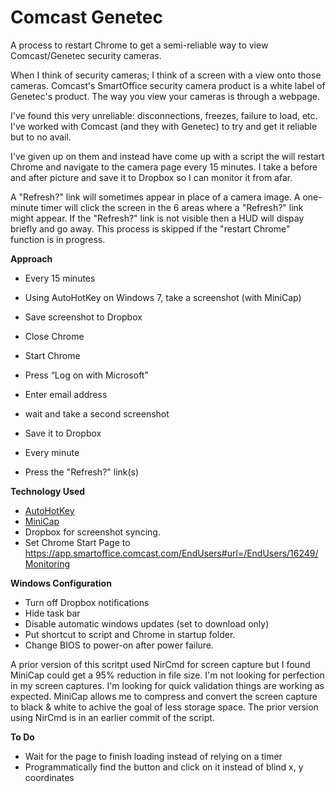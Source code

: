 # Comcast Genetec
A process to restart Chrome to get a semi-reliable way to view Comcast/Genetec security cameras. 

When I think of security cameras; I think of a screen with a view onto those cameras. Comcast's SmartOffice security camera product is a white label of Genetec's product. The way you view your cameras is through a webpage.

I've found this very unreliable: disconnections, freezes, failure to load, etc. I've worked with Comcast (and they with Genetec) to try and get it reliable but to no avail. 

I've given up on them and instead have come up with a script the will restart Chrome and navigate to the camera page every 15 minutes. I take a before and after picture and save it to Dropbox so I can monitor it from afar. 

A "Refresh?" link will sometimes appear in place of a camera image. A one-minute timer will click the screen in the 6 areas where a "Refresh?" link might appear. If the "Refresh?" link is not visible then a HUD will dispay briefly and go away. This process is skipped if the "restart Chrome" function is in progress. 

**Approach**

* Every 15 minutes
* Using AutoHotKey on Windows 7, take a screenshot (with MiniCap)
* Save screenshot to Dropbox
* Close Chrome
* Start Chrome
* Press “Log on with Microsoft”
* Enter email address
* wait and take a second screenshot
* Save it to Dropbox

* Every minute
* Press the "Refresh?" link(s)

**Technology Used**

* [AutoHotKey](https://www.autohotkey.com)
* [MiniCap](http://www.donationcoder.com/software/mouser/popular-apps/minicap)
* Dropbox for screenshot syncing.
* Set Chrome Start Page to <https://app.smartoffice.comcast.com/EndUsers#url=/EndUsers/16249/Monitoring>

**Windows Configuration**

* Turn off Dropbox notifications
* Hide task bar
* Disable automatic windows updates (set to download only)
* Put shortcut to script and Chrome in startup folder. 
* Change BIOS to power-on after power failure. 

A prior version of this scritpt used NirCmd for screen capture but I found MiniCap could get a 95% reduction in file size. I'm not looking for perfection in my screen captures. I'm looking for quick validation things are working as expected. MiniCap allows me to compress and convert the screen capture to black & white to achive the goal of less storage space. The prior version using NirCmd is in an earlier commit of the script.

**To Do**

* Wait for the page to finish loading instead of relying on a timer
* Programmatically find the button and click on it instead of blind x, y coordinates

